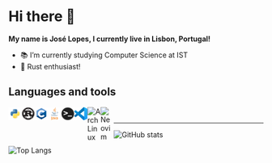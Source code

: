 # Hi there 👋

**My name is José Lopes, I currently live in Lisbon, Portugal!**

- 📚 I’m currently studying Computer Science at IST
- 🦀 Rust enthusiast!

## Languages and tools
<img align="left" alt="Python" width="26px" src="https://raw.githubusercontent.com/github/explore/80688e429a7d4ef2fca1e82350fe8e3517d3494d/topics/python/python.png" />
<img align="left" alt="Rust" width="26px" src="https://raw.githubusercontent.com/github/explore/80688e429a7d4ef2fca1e82350fe8e3517d3494d/topics/rust/rust.png" />
<img align="left" alt="C" width="26px" src="https://raw.githubusercontent.com/github/explore/f3e22f0dca2be955676bc70d6214b95b13354ee8/topics/c/c.png" />
<img align="left" alt="Java" width="26px" src="https://raw.githubusercontent.com/github/explore/5b3600551e122a3277c2c5368af2ad5725ffa9a1/topics/java/java.png" />
<img align="left" alt="Terminal" width="26px" src="https://raw.githubusercontent.com/github/explore/80688e429a7d4ef2fca1e82350fe8e3517d3494d/topics/terminal/terminal.png" />
<img align="left" alt="Visual Studio Code" width="26px" src="https://raw.githubusercontent.com/github/explore/80688e429a7d4ef2fca1e82350fe8e3517d3494d/topics/visual-studio-code/visual-studio-code.png" />
<img align="left" alt="Arch Linux" width="26px" src="https://avatars.githubusercontent.com/u/4673648?s=200&v=4" />
<img align="left" alt="Neovim" width="26px" src="https://avatars.githubusercontent.com/u/6471485?s=200&v=4" />

<br>

---

![GitHub stats](https://github-readme-stats.vercel.app/api?username=joserlopes&theme=gruvbox)

![Top Langs](https://github-readme-stats.vercel.app/api/top-langs/?username=joserlopes&theme=gruvbox&hide=prolog)